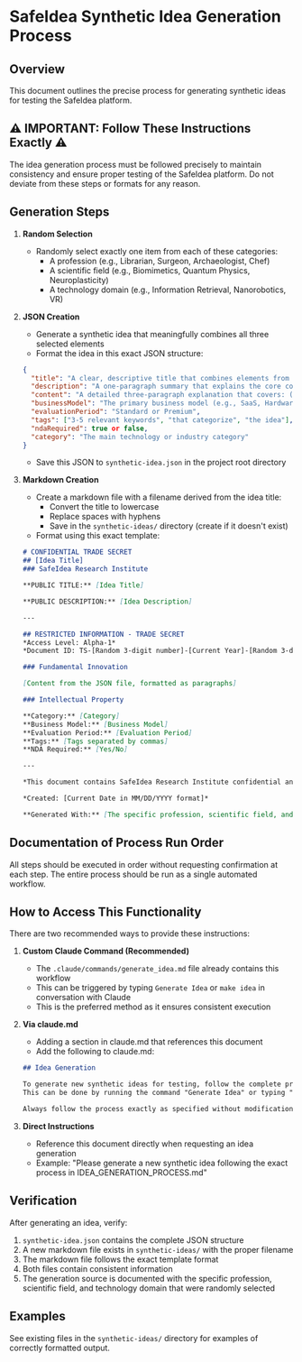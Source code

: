 # SafeIdea Synthetic Idea Generation Process

## Overview

This document outlines the precise process for generating synthetic ideas for testing the SafeIdea platform.

## ⚠️ IMPORTANT: Follow These Instructions Exactly ⚠️

The idea generation process must be followed precisely to maintain consistency and ensure proper testing of the SafeIdea platform. Do not deviate from these steps or formats for any reason.

## Generation Steps

1. **Random Selection**
   - Randomly select exactly one item from each of these categories:
     - A profession (e.g., Librarian, Surgeon, Archaeologist, Chef)
     - A scientific field (e.g., Biomimetics, Quantum Physics, Neuroplasticity)
     - A technology domain (e.g., Information Retrieval, Nanorobotics, VR)

2. **JSON Creation**
   - Generate a synthetic idea that meaningfully combines all three selected elements
   - Format the idea in this exact JSON structure:
   ```json
   {
     "title": "A clear, descriptive title that combines elements from a profession, a scientific field, and a technology",
     "description": "A one-paragraph summary that explains the core concept and key benefits",
     "content": "A detailed three-paragraph explanation that covers: (1) what the innovation is and why it's needed, (2) how it technically works in detail, and (3) what makes it transformative or revolutionary compared to existing approaches",
     "businessModel": "The primary business model (e.g., SaaS, Hardware+Service, Licensing, etc.)",
     "evaluationPeriod": "Standard or Premium",
     "tags": ["3-5 relevant keywords", "that categorize", "the idea"],
     "ndaRequired": true or false,
     "category": "The main technology or industry category"
   }
   ```
   - Save this JSON to `synthetic-idea.json` in the project root directory

3. **Markdown Creation**
   - Create a markdown file with a filename derived from the idea title:
     - Convert the title to lowercase
     - Replace spaces with hyphens
     - Save in the `synthetic-ideas/` directory (create if it doesn't exist)
   - Format using this exact template:
   ```markdown
   # CONFIDENTIAL TRADE SECRET
   ## [Idea Title]
   ### SafeIdea Research Institute

   **PUBLIC TITLE:** [Idea Title]

   **PUBLIC DESCRIPTION:** [Idea Description]

   ---

   ## RESTRICTED INFORMATION - TRADE SECRET
   *Access Level: Alpha-1*
   *Document ID: TS-[Random 3-digit number]-[Current Year]-[Random 3-digit number]*

   ### Fundamental Innovation

   [Content from the JSON file, formatted as paragraphs]

   ### Intellectual Property

   **Category:** [Category]
   **Business Model:** [Business Model]
   **Evaluation Period:** [Evaluation Period]
   **Tags:** [Tags separated by commas]
   **NDA Required:** [Yes/No]

   ---

   *This document contains SafeIdea Research Institute confidential and proprietary information. Unauthorized disclosure or reproduction is strictly prohibited and may result in severe civil and criminal penalties.*

   *Created: [Current Date in MM/DD/YYYY format]*

   **Generated With:** [The specific profession, scientific field, and technology domain you randomly selected]
   ```

## Documentation of Process Run Order

All steps should be executed in order without requesting confirmation at each step. The entire process should be run as a single automated workflow.

## How to Access This Functionality

There are two recommended ways to provide these instructions:

1. **Custom Claude Command (Recommended)**
   - The `.claude/commands/generate_idea.md` file already contains this workflow
   - This can be triggered by typing `Generate Idea` or `make idea` in conversation with Claude
   - This is the preferred method as it ensures consistent execution

2. **Via claude.md**
   - Adding a section in claude.md that references this document
   - Add the following to claude.md:
   ```markdown
   ## Idea Generation
   
   To generate new synthetic ideas for testing, follow the complete process in IDEA_GENERATION_PROCESS.md.
   This can be done by running the command "Generate Idea" or typing "make idea" in the conversation.
   
   Always follow the process exactly as specified without modification.
   ```

3. **Direct Instructions**
   - Reference this document directly when requesting an idea generation
   - Example: "Please generate a new synthetic idea following the exact process in IDEA_GENERATION_PROCESS.md"

## Verification

After generating an idea, verify:
1. `synthetic-idea.json` contains the complete JSON structure
2. A new markdown file exists in `synthetic-ideas/` with the proper filename
3. The markdown file follows the exact template format
4. Both files contain consistent information
5. The generation source is documented with the specific profession, scientific field, and technology domain that were randomly selected

## Examples

See existing files in the `synthetic-ideas/` directory for examples of correctly formatted output.